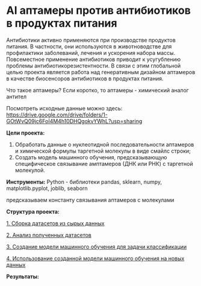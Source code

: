 # AI аптамеры против антибиотиков в продуктах питания

Антибиотики активно применяются при производстве продуктов питания. В частности, они используются в животноводстве для профилактики заболеваний, лечения и ускорения набора массы. Повсеместное применение антибиотиков приводит к усугублению проблемы антибиотикорезистентности. В связи с этим глобальной целью проекта является работа над генеративным дизайном аптамеров в качестве биосенсоров антибиотиков в продуктах питания. 

Что такое аптамеры? Если коротко, то аптамеры - химический аналог антител


Посмотреть исходные данные можно здесь: https://drive.google.com/drive/folders/1-GOtWvQ09jc6FoI4M4h10DHQgokvYWhL?usp=sharing

**Цели проекта:**
1. Обработать данные о нуклеотидной последовательности аптамеров и химической формулы таргетной молекулы в виде смайлс строки;
2. Создать модель машинного обучения, предсказывающую специфическое связывание амптамеров (ДНК или РНК) с таргетной молекулой.

**Инструменты:** Python - библиотеки pandas, sklearn, numpy, matplotlib.pyplot, joblib, seaborn


предсказываем константу связывания аптамеров с молекулами


**Структура проекта:**

[1. Сборка датасетов из сырых данных](01_Сборка_датасетов_Bioinformatics_+_ML_petproject_.ipynb)

[2. Анализ полученных датасетов](02_Анализ_датасетов_Bioinformatics_+_ML_petproject_.ipynb)

[3. Создание модели машинного обучения для задачи классификации](03_Cоздание_модели_ML_Bioinformatics_+_ML_petproject_.ipynb)

[4. Использование созданной модели машинного обучения на новых данных](04_Использование_модели_на_новых_данных_Bioinformatics_+_ML_petproject_.ipynb)


**Результаты:**
